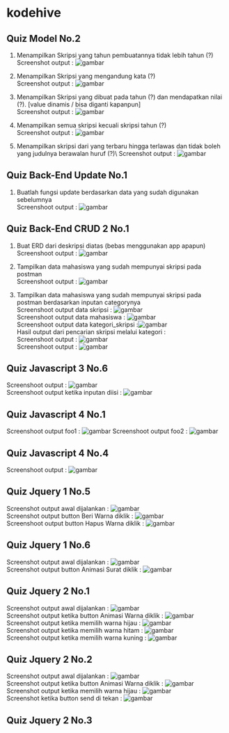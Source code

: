 # kodehive
## Quiz Model No.2

1. Menampilkan Skripsi yang tahun pembuatannya tidak lebih tahun (?)\
Screenshot output : ![gambar](https://user-images.githubusercontent.com/17564153/179147221-97db6f2b-b22b-4679-9d55-07f686058808.png)

2. Menampilkan Skripsi yang mengandung kata (?)\
Screenshot output : ![gambar](https://user-images.githubusercontent.com/17564153/179147143-737386f8-c686-45a2-9455-dc4733accb8c.png)

3. Menampilkan Skripsi yang dibuat pada tahun (?) dan mendapatkan nilai (?). [value dinamis / bisa diganti kapanpun]\
Screenshot output : ![gambar](https://user-images.githubusercontent.com/17564153/179147076-d0fcd6e6-2ceb-45ec-9b58-06b9524be916.png)

4. Menampilkan semua skripsi kecuali skripsi tahun (?)\
Screenshot output : ![gambar](https://user-images.githubusercontent.com/17564153/179147025-4db2a91f-e7d2-4ec4-9c27-eb138966ef5c.png)

5. Menampilkan skripsi dari yang terbaru hingga terlawas dan tidak boleh yang judulnya berawalan huruf (?)\ 
Screenshot output : ![gambar](https://user-images.githubusercontent.com/17564153/179146979-717db2ad-d91d-46ea-beeb-cd52b51aa18c.png)

## Quiz Back-End Update No.1

1. Buatlah fungsi update berdasarkan data yang sudah digunakan sebelumnya\
Screenshoot output : ![gambar](https://user-images.githubusercontent.com/17564153/179194042-3e60ea69-01ae-4959-93f4-706940611bd9.png)

## Quiz Back-End CRUD 2 No.1

1. Buat ERD dari deskripsi diatas (bebas menggunakan app apapun)\
Screenshoot output : ![gambar](https://user-images.githubusercontent.com/17564153/179650477-e47c1253-f804-4fbb-9175-8df3dbf51d45.png)

2. Tampilkan data mahasiswa yang sudah mempunyai skripsi pada postman\
Screenshoot output : ![gambar](https://user-images.githubusercontent.com/17564153/179650674-f6ac7599-a2f4-4510-a808-34cc930c5a6b.png)

3. Tampilkan data mahasiswa yang sudah mempunyai skripsi pada postman berdasarkan inputan categorynya\
Screenshoot output data skripsi : ![gambar](https://user-images.githubusercontent.com/17564153/179702465-1d2d3d62-cb23-4fd2-854a-a92e4245dab8.png)\
Screenshoot output data mahasiswa : ![gambar](https://user-images.githubusercontent.com/17564153/179702043-d6ef8bad-6351-45e5-b538-4073234ad073.png)\
Screenshoot output data kategori_skripsi :![gambar](https://user-images.githubusercontent.com/17564153/179702238-33e2e436-6cbb-472b-979d-206c838fabd3.png)\
Hasil output dari pencarian skripsi melalui kategori :\
Screenshoot output : ![gambar](https://user-images.githubusercontent.com/17564153/179698112-cb798e22-c8ee-432b-8cd8-747305ad531a.png)\
Screenshoot output : ![gambar](https://user-images.githubusercontent.com/17564153/179701699-94efa129-3c0a-4776-abc3-ea07a75e3544.png)

## Quiz Javascript 3 No.6
Screenshoot output : ![gambar](https://user-images.githubusercontent.com/17564153/180127238-f72f70e5-ffc9-48c2-9460-68f73ffe5566.png)\
Screenshoot output ketika inputan diisi : ![gambar](https://user-images.githubusercontent.com/17564153/180127523-423967a0-284c-4e0a-8125-222f66897822.png)

## Quiz Javascript 4 No.1
Screenshoot output foo1 : ![gambar](https://user-images.githubusercontent.com/17564153/180164886-bbf612f6-9b96-41af-9b3f-7493d39193a7.png)
Screenshoot output foo2 : ![gambar](https://user-images.githubusercontent.com/17564153/180165050-6cf26d22-f126-4a25-8d00-ba253e47a44a.png)


## Quiz Javascript 4 No.4
Screenshoot output : ![gambar](https://user-images.githubusercontent.com/17564153/180165834-f3499813-d469-403d-8281-59efc1df58fd.png)

## Quiz Jquery 1 No.5
Screenshot output awal dijalankan : ![gambar](https://user-images.githubusercontent.com/17564153/180132628-2ab4e90c-b14e-43c9-bd19-8fd3683dde29.png)\
Screenshot output button Beri Warna diklik : ![gambar](https://user-images.githubusercontent.com/17564153/180132684-1bc0f079-bcbd-43de-b88e-7606e843a0d2.png)\
Screenshoot output button Hapus Warna diklik : ![gambar](https://user-images.githubusercontent.com/17564153/180132819-879eea32-266d-4f0c-b2f9-3fc99a3debcf.png)

## Quiz Jquery 1 No.6
Screenshot output awal dijalankan : ![gambar](https://user-images.githubusercontent.com/17564153/180157961-fafc6b61-82a6-4220-9e41-97af6fe5660d.png)\
Screenshot output button Animasi Surat diklik : ![gambar](https://user-images.githubusercontent.com/17564153/180158114-7fff98fd-6403-40b7-a01b-80b00e62484f.png)

## Quiz Jquery 2 No.1
Screenshot output awal dijalankan : ![gambar](https://user-images.githubusercontent.com/17564153/180372076-64fb9faf-d6ff-4c7a-8248-9ef42a44d445.png)\
Screenshot output ketika button Animasi Warna diklik : ![gambar](https://user-images.githubusercontent.com/17564153/180372214-ce06e43f-07b1-4022-9286-e1ea0243ac6f.png)\
Screenshot output ketika memilih warna hijau : ![gambar](https://user-images.githubusercontent.com/17564153/180372391-333e90ea-9996-4aa3-bc5c-c3e9568e599d.png)\
Screenshot output ketika memilih warna hitam : ![gambar](https://user-images.githubusercontent.com/17564153/180372435-aeaebfe9-e0c5-4adc-b88d-63ed9ed2b138.png)\
Screenshot output ketika memilih warna kuning : ![gambar](https://user-images.githubusercontent.com/17564153/180372466-1e85471c-95e6-45da-ab91-a20bdc2958a1.png)

## Quiz Jquery 2 No.2
Screenshot output awal dijalankan : ![gambar](https://user-images.githubusercontent.com/17564153/180914841-4ff44d4d-551d-42f0-a76a-2c7ee62c0090.png)\
Screenshot output ketika button Animasi Warna diklik : ![gambar](https://user-images.githubusercontent.com/17564153/180914902-3af9555d-3ed4-45c6-9d2c-bb312a45320f.png)\
Screenshot output ketika memilih warna hijau : ![gambar](https://user-images.githubusercontent.com/17564153/180914965-7a92578b-ceeb-4067-be41-e23cd109bd08.png)\
Screenshot ketika button send di tekan : ![gambar](https://user-images.githubusercontent.com/17564153/180915010-08f7eb31-dd10-4acb-9a6d-d538c56568e4.png)

## Quiz Jquery 2 No.3


